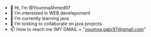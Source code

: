 - 👋 Hi, I’m @YoumnaAhmed97
- 👀 I’m interested in WEB develepoment
- 🌱 I’m currently learning java
- 💞️ I’m looking to collaborate on java projects
- 📫 How to reach me (MY GMAIL = "youmna.gabr97@gmail.com"

<!---
YoumnaAhmed97/YoumnaAhmed97 is a ✨ special ✨ repository because its `README.md` (this file) appears on your GitHub profile.
You can click the Preview link to take a look at your changes.
--->
